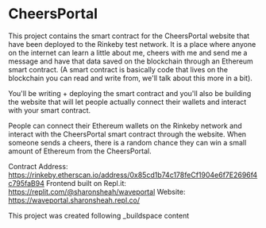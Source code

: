 # CheersPortal

This project contains the smart contract for the CheersPortal website that have been deployed to the Rinkeby test network. It is a place where anyone on the internet can learn a little about me, cheers with me and send me a message and have that data saved on the blockchain through an Ethereum smart contract. (A smart contract is basically code that lives on the blockchain you can read and write from, we'll talk about this more in a bit).

You'll be writing + deploying the smart contract and you'll also be building the website that will let people actually connect their wallets and interact with your smart contract.

People can connect their Ethereum wallets on the Rinkeby network and interact with the CheersPortal smart contract through the website. When someone sends a cheers, there is a random chance they can win a small amount of Ethereum from the CheersPortal.

Contract Address: https://rinkeby.etherscan.io/address/0x85cd1b74c178feCf1904e6f7E2696f4c795faB94
Frontend built on Repl.it: https://replit.com/@sharonsheah/waveportal
Website: https://waveportal.sharonsheah.repl.co/

This project was created following _buildspace content
